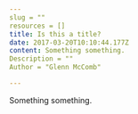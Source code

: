 ```yaml
---
slug = ""
resources = []
title: Is this a title?
date: 2017-03-20T10:10:44.177Z
content: Something something.
Description = ""
Author = "Glenn McComb"

---
```


Something something.
